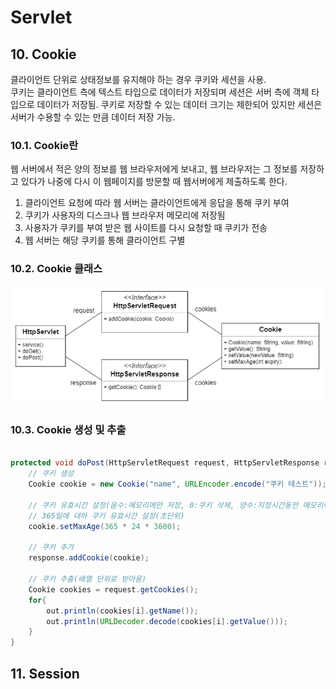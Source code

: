 ﻿# Servlet  

## 10. Cookie  
클라이언트 단위로 상태정보를 유지해야 하는 경우 쿠키와 세션을 사용.  
쿠키는 클라이언트 측에 텍스트 타입으로 데이터가 저장되며 세션은 서버 측에 객체 타입으로 데이터가 저장됨.
쿠키로 저장할 수 있는 데이터 크기는 제한되어 있지만 세션은 서버가 수용할 수 있는 만큼 데이터 저장 가능.

### 10.1. Cookie란  
웹 서버에서 적은 양의 정보를 웹 브라우저에게 보내고, 웹 브라우저는 그 정보를 저장하고 있다가 나중에 다시 이 웹페이지를 방문할 때 웹서버에게 제출하도록 한다.  
1. 클라이언트 요청에 따라 웹 서버는 클라이언트에게 응답을 통해 쿠키 부여  
2. 쿠키가 사용자의 디스크나 웹 브라우저 메모리에 저장됨  
3. 사용자가 쿠키를 부여 받은 웹 사이트를 다시 요청할 때 쿠키가 전송  
4. 웹 서버는 해당 쿠키를 통해 클라이언트 구별  

### 10.2. Cookie 클래스  
![CookieClassIMG](./img/cookieClass.PNG)  

### 10.3. Cookie 생성 및 추출  

``` java

protected void doPost(HttpServletRequest request, HttpServletResponse response) throws ServletException, IOException {
	// 쿠키 생성
	Cookie cookie = new Cookie("name", URLEncoder.encode("쿠키 테스트"));
	
	// 쿠키 유효시간 설정(음수:메모리에만 저장, 0:쿠키 삭제, 양수:지정시간동안 메모리에 저장)
	// 365일에 대하 쿠키 유효시간 설정(초단위)
	cookie.setMaxAge(365 * 24 * 3600);
	
	// 쿠키 추가
	response.addCookie(cookie);
	
	// 쿠키 추출(배열 단위로 받아옴)
	Cookie cookies = request.getCookies();
	for{
		out.println(cookies[i].getName());
		out.println(URLDecoder.decode(cookies[i].getValue()));
	}
}
```

## 11. Session  

